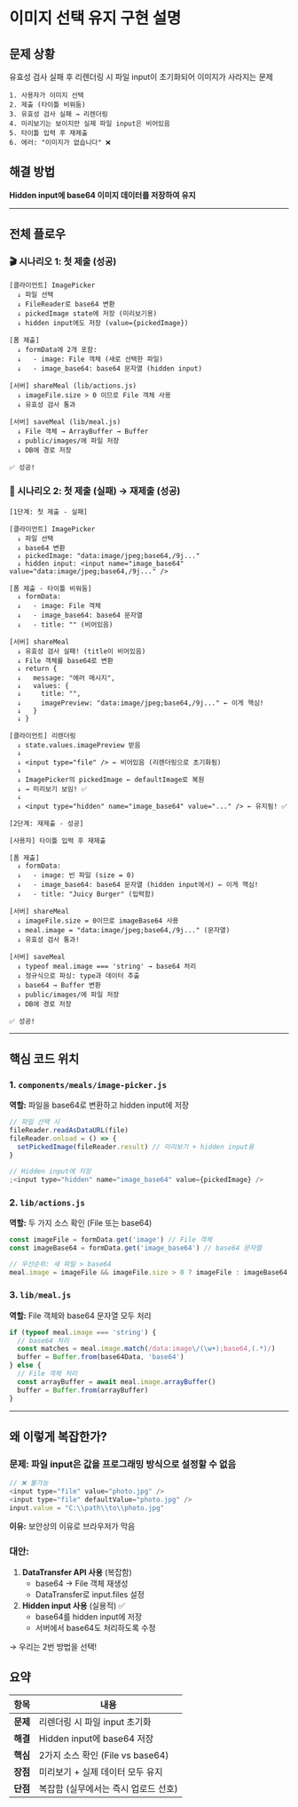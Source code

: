 # 이미지 선택 유지 구현 설명

## 문제 상황

유효성 검사 실패 후 리렌더링 시 파일 input이 초기화되어 이미지가 사라지는 문제

```
1. 사용자가 이미지 선택
2. 제출 (타이틀 비워둠)
3. 유효성 검사 실패 → 리렌더링
4. 미리보기는 보이지만 실제 파일 input은 비어있음
5. 타이틀 입력 후 재제출
6. 에러: "이미지가 없습니다" ❌
```

## 해결 방법

**Hidden input에 base64 이미지 데이터를 저장하여 유지**

---

## 전체 플로우

### 🎬 시나리오 1: 첫 제출 (성공)

```
[클라이언트] ImagePicker
  ↓ 파일 선택
  ↓ FileReader로 base64 변환
  ↓ pickedImage state에 저장 (미리보기용)
  ↓ hidden input에도 저장 (value={pickedImage})

[폼 제출]
  ↓ formData에 2개 포함:
  ↓   - image: File 객체 (새로 선택한 파일)
  ↓   - image_base64: base64 문자열 (hidden input)

[서버] shareMeal (lib/actions.js)
  ↓ imageFile.size > 0 이므로 File 객체 사용
  ↓ 유효성 검사 통과

[서버] saveMeal (lib/meal.js)
  ↓ File 객체 → ArrayBuffer → Buffer
  ↓ public/images/에 파일 저장
  ↓ DB에 경로 저장

✅ 성공!
```

### 🔄 시나리오 2: 첫 제출 (실패) → 재제출 (성공)

```
[1단계: 첫 제출 - 실패]

[클라이언트] ImagePicker
  ↓ 파일 선택
  ↓ base64 변환
  ↓ pickedImage: "data:image/jpeg;base64,/9j..."
  ↓ hidden input: <input name="image_base64" value="data:image/jpeg;base64,/9j..." />

[폼 제출 - 타이틀 비워둠]
  ↓ formData:
  ↓   - image: File 객체
  ↓   - image_base64: base64 문자열
  ↓   - title: "" (비어있음)

[서버] shareMeal
  ↓ 유효성 검사 실패! (title이 비어있음)
  ↓ File 객체를 base64로 변환
  ↓ return {
  ↓   message: "에러 메시지",
  ↓   values: {
  ↓     title: "",
  ↓     imagePreview: "data:image/jpeg;base64,/9j..." ← 이게 핵심!
  ↓   }
  ↓ }

[클라이언트] 리렌더링
  ↓ state.values.imagePreview 받음
  ↓
  ↓ <input type="file" /> ← 비어있음 (리렌더링으로 초기화됨)
  ↓
  ↓ ImagePicker의 pickedImage ← defaultImage로 복원
  ↓ → 미리보기 보임! ✅
  ↓
  ↓ <input type="hidden" name="image_base64" value="..." /> ← 유지됨! ✅

[2단계: 재제출 - 성공]

[사용자] 타이틀 입력 후 재제출

[폼 제출]
  ↓ formData:
  ↓   - image: 빈 파일 (size = 0)
  ↓   - image_base64: base64 문자열 (hidden input에서) ← 이게 핵심!
  ↓   - title: "Juicy Burger" (입력함)

[서버] shareMeal
  ↓ imageFile.size = 0이므로 imageBase64 사용
  ↓ meal.image = "data:image/jpeg;base64,/9j..." (문자열)
  ↓ 유효성 검사 통과!

[서버] saveMeal
  ↓ typeof meal.image === 'string' → base64 처리
  ↓ 정규식으로 파싱: type과 데이터 추출
  ↓ base64 → Buffer 변환
  ↓ public/images/에 파일 저장
  ↓ DB에 경로 저장

✅ 성공!
```

---

## 핵심 코드 위치

### 1. `components/meals/image-picker.js`

**역할:** 파일을 base64로 변환하고 hidden input에 저장

```javascript
// 파일 선택 시
fileReader.readAsDataURL(file)
fileReader.onload = () => {
  setPickedImage(fileReader.result) // 미리보기 + hidden input용
}

// Hidden input에 저장
;<input type="hidden" name="image_base64" value={pickedImage} />
```

### 2. `lib/actions.js`

**역할:** 두 가지 소스 확인 (File 또는 base64)

```javascript
const imageFile = formData.get('image') // File 객체
const imageBase64 = formData.get('image_base64') // base64 문자열

// 우선순위: 새 파일 > base64
meal.image = imageFile && imageFile.size > 0 ? imageFile : imageBase64
```

### 3. `lib/meal.js`

**역할:** File 객체와 base64 문자열 모두 처리

```javascript
if (typeof meal.image === 'string') {
  // base64 처리
  const matches = meal.image.match(/data:image\/(\w+);base64,(.*)/)
  buffer = Buffer.from(base64Data, 'base64')
} else {
  // File 객체 처리
  const arrayBuffer = await meal.image.arrayBuffer()
  buffer = Buffer.from(arrayBuffer)
}
```

---

## 왜 이렇게 복잡한가?

### 문제: 파일 input은 값을 프로그래밍 방식으로 설정할 수 없음

```javascript
// ❌ 불가능
<input type="file" value="photo.jpg" />
<input type="file" defaultValue="photo.jpg" />
input.value = "C:\\path\\to\\photo.jpg"
```

**이유:** 보안상의 이유로 브라우저가 막음

### 대안:

1. **DataTransfer API 사용** (복잡함)
   - base64 → File 객체 재생성
   - DataTransfer로 input.files 설정
2. **Hidden input 사용** (실용적) ✅
   - base64를 hidden input에 저장
   - 서버에서 base64도 처리하도록 수정

→ 우리는 2번 방법을 선택!

## 요약

| 항목     | 내용                                 |
| -------- | ------------------------------------ |
| **문제** | 리렌더링 시 파일 input 초기화        |
| **해결** | Hidden input에 base64 저장           |
| **핵심** | 2가지 소스 확인 (File vs base64)     |
| **장점** | 미리보기 + 실제 데이터 모두 유지     |
| **단점** | 복잡함 (실무에서는 즉시 업로드 선호) |
